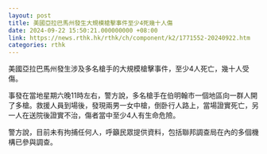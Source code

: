 ```yaml
---
layout: post
title: 美國亞拉巴馬州發生大規模槍擊事件至少4死幾十人傷
date: 2024-09-22 15:50:21.000000000 +08:00
link: https://news.rthk.hk/rthk/ch/component/k2/1771552-20240922.htm
categories: rthk
---
```


美國亞拉巴馬州發生涉及多名槍手的大規模槍擊事件，至少4人死亡，幾十人受傷。

事發在當地星期六晚11時左右，警方說，多名槍手在伯明翰市一個地區向一群人開了多槍。救援人員到場後，發現兩男一女中槍，倒卧行人路上，當場證實死亡，另一人在送院後證實不治，傷者當中至少4人有生命危險。

警方說，目前未有拘捕任何人，呼籲民眾提供資料，包括聯邦調查局在內的多個機構已參與調查。
